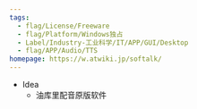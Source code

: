 ```yaml
---
tags:
  - flag/License/Freeware
  - flag/Platform/Windows独占
  - Label/Industry-工业科学/IT/APP/GUI/Desktop
  - flag/APP/Audio/TTS
homepage: https://w.atwiki.jp/softalk/
---
```


- Idea
    - 油库里配音原版软件
